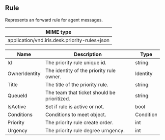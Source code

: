 ## Rule

Represents an forward rule for agent messages.

| MIME type                                 |
|-------------------------------------------|
| application/vnd.iris.desk.priority-rules+json |

| Name                     | Description                                    | Type                         |
|--------------------------|------------------------------------------------|------------------------------|      
|Id                        |The priority rule unique id.                    |string                        |
|OwnerIdentity             |The identity of the priority rule owner.        |Identity                      |
|Title                     |The title of the priority rule.                 |string                        |
|QueueId                   |The team that ticket should be prioritized.     |string                        |
|IsActive                  |Set if rule is active or not.                   |bool                          |
|Conditions                |Conditions to meet object.                      |Condition                     |
|Priority                  |The priority rule create order.                 |int                           |
|Urgency                   |The priority rule degree urngency.              |int                           |

